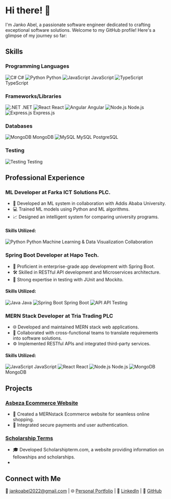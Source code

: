 ﻿# Hi there! 👋

I'm Janko Abel, a passionate software engineer dedicated to crafting exceptional software solutions. Welcome to my GitHub profile! Here's a glimpse of my journey so far:


## Skills


### Programming Languages
![C#](https://img.icons8.com/color/48/000000/c-sharp-logo.png) C#
![Python](https://img.icons8.com/color/48/000000/python.png) Python
![JavaScript](https://img.icons8.com/color/48/000000/javascript.png) JavaScript
![TypeScript](https://img.icons8.com/color/48/000000/typescript.png) TypeScript



### Frameworks/Libraries
![.NET](https://img.icons8.com/color/48/000000/dot-net.png) .NET
![React](https://img.icons8.com/color/48/000000/react-native.png) React
![Angular](https://img.icons8.com/color/48/000000/angularjs.png) Angular
![Node.js](https://img.icons8.com/color/48/000000/nodejs.png) Node.js
![Express.js](https://img.icons8.com/color/48/000000/express.png) Express.js



### Databases
![MongoDB](https://img.icons8.com/color/48/000000/mongodb.png) MongoDB
![MySQL](https://img.icons8.com/color/48/000000/mysql.png) MySQL
 PostgreSQL
 


### Testing
![Testing](https://img.icons8.com/color/48/000000/testing.png) Testing



## Professional Experience

### ML Developer at Farka ICT Solutions PLC.
- 🧠 Developed an ML system in collaboration with Addis Ababa University.
- 💻 Trained ML models using Python and ML algorithms.
- 📈 Designed an intelligent system for comparing university programs.

#### Skills Utilized:
![Python](https://img.icons8.com/color/48/000000/python.png) Python
Machine Learning & Data Visualization
Collaboration

### Spring Boot Developer at Hapo Tech.
- 🚀 Proficient in enterprise-grade app development with Spring Boot.
- 🛠️ Skilled in RESTful API development and Microservices architecture.
- 🧪 Strong expertise in testing with JUnit and Mockito.

#### Skills Utilized:
![Java](https://img.icons8.com/color/48/000000/java-coffee-cup-logo.png) Java
![Spring Boot](https://img.icons8.com/color/48/000000/spring-logo.png) Spring Boot
![API](https://img.icons8.com/dusk/64/000000/api-settings.png) API
Testing

### MERN Stack Developer at Tria Trading PLC
- 🌐 Developed and maintained MERN stack web applications.
- 🤝 Collaborated with cross-functional teams to translate requirements into software solutions.
- ⚙️ Implemented RESTful APIs and integrated third-party services.

#### Skills Utilized:
![JavaScript](https://img.icons8.com/color/48/000000/javascript.png) JavaScript
![React](https://img.icons8.com/color/48/000000/react-native.png) React
![Node.js](https://img.icons8.com/color/48/000000/nodejs.png) Node.js
![MongoDB](https://img.icons8.com/color/48/000000/mongodb.png) MongoDB

## Projects

### [Asbeza Ecommerce Website](https://asbeza.net/)
- 🛒 Created a MERNstack Ecommerce website for seamless online shopping.
- 🔐 Integrated secure payments and user authentication.

### [Scholarship Terms](https://portfolio.abrshewube.tech/)
- 🎓 Developed Scholarshipterm.com, a website providing information on fellowships and scholarships.
- 

## Connect with Me
📧 jankoabel2022@gmail.com | 🌐 [Personal Portfolio](https://janko-abel.vercel.app/) | 💼 [LinkedIn](https://www.linkedin.com/in/abel-janko-567964226/) | 🐙 [GitHub](https://github.com/jankoabel/)
